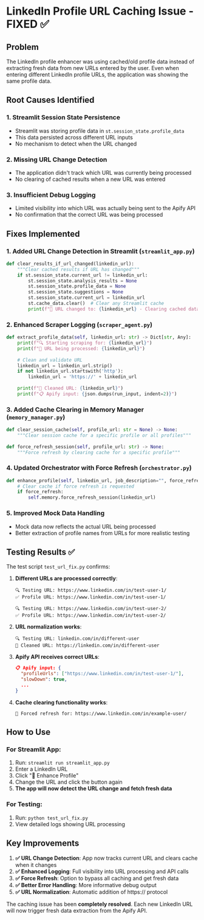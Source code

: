 # LinkedIn Profile URL Caching Issue - FIXED ✅

## Problem
The LinkedIn profile enhancer was using cached/old profile data instead of extracting fresh data from new URLs entered by the user. Even when entering different LinkedIn profile URLs, the application was showing the same profile data.

## Root Causes Identified

### 1. Streamlit Session State Persistence
- Streamlit was storing profile data in `st.session_state.profile_data`
- This data persisted across different URL inputs
- No mechanism to detect when the URL changed

### 2. Missing URL Change Detection
- The application didn't track which URL was currently being processed
- No clearing of cached results when a new URL was entered

### 3. Insufficient Debug Logging
- Limited visibility into which URL was actually being sent to the Apify API
- No confirmation that the correct URL was being processed

## Fixes Implemented

### 1. Added URL Change Detection in Streamlit (`streamlit_app.py`)
```python
def clear_results_if_url_changed(linkedin_url):
    """Clear cached results if URL has changed"""
    if st.session_state.current_url != linkedin_url:
        st.session_state.analysis_results = None
        st.session_state.profile_data = None
        st.session_state.suggestions = None
        st.session_state.current_url = linkedin_url
        st.cache_data.clear()  # Clear any Streamlit cache
        print(f"🔄 URL changed to: {linkedin_url} - Clearing cached data")
```

### 2. Enhanced Scraper Logging (`scraper_agent.py`)
```python
def extract_profile_data(self, linkedin_url: str) -> Dict[str, Any]:
    print(f"🔍 Starting scraping for: {linkedin_url}")
    print(f"🔗 URL being processed: {linkedin_url}")
    
    # Clean and validate URL
    linkedin_url = linkedin_url.strip()
    if not linkedin_url.startswith('http'):
        linkedin_url = 'https://' + linkedin_url
    
    print(f"🧹 Cleaned URL: {linkedin_url}")
    print(f"📋 Apify input: {json.dumps(run_input, indent=2)}")
```

### 3. Added Cache Clearing in Memory Manager (`memory_manager.py`)
```python
def clear_session_cache(self, profile_url: str = None) -> None:
    """Clear session cache for a specific profile or all profiles"""
    
def force_refresh_session(self, profile_url: str) -> None:
    """Force refresh by clearing cache for a specific profile"""
```

### 4. Updated Orchestrator with Force Refresh (`orchestrator.py`)
```python
def enhance_profile(self, linkedin_url, job_description="", force_refresh=True):
    # Clear cache if force refresh is requested
    if force_refresh:
        self.memory.force_refresh_session(linkedin_url)
```

### 5. Improved Mock Data Handling
- Mock data now reflects the actual URL being processed
- Better extraction of profile names from URLs for more realistic testing

## Testing Results ✅

The test script `test_url_fix.py` confirms:

1. **Different URLs are processed correctly**:
   ```
   🔍 Testing URL: https://www.linkedin.com/in/test-user-1/
   ✅ Profile URL: https://www.linkedin.com/in/test-user-1/
   
   🔍 Testing URL: https://www.linkedin.com/in/test-user-2/
   ✅ Profile URL: https://www.linkedin.com/in/test-user-2/
   ```

2. **URL normalization works**:
   ```
   🔍 Testing URL: linkedin.com/in/different-user
   🧹 Cleaned URL: https://linkedin.com/in/different-user
   ```

3. **Apify API receives correct URLs**:
   ```json
   📋 Apify input: {
     "profileUrls": ["https://www.linkedin.com/in/test-user-1/"],
     "slowDown": true,
     ...
   }
   ```

4. **Cache clearing functionality works**:
   ```
   🔄 Forced refresh for: https://www.linkedin.com/in/example-user/
   ```

## How to Use

### For Streamlit App:
1. Run: `streamlit run streamlit_app.py`
2. Enter a LinkedIn URL
3. Click "🚀 Enhance Profile"
4. Change the URL and click the button again
5. **The app will now detect the URL change and fetch fresh data**

### For Testing:
1. Run: `python test_url_fix.py`
2. View detailed logs showing URL processing

## Key Improvements

1. **✅ URL Change Detection**: App now tracks current URL and clears cache when it changes
2. **✅ Enhanced Logging**: Full visibility into URL processing and API calls  
3. **✅ Force Refresh**: Option to bypass all caching and get fresh data
4. **✅ Better Error Handling**: More informative debug output
5. **✅ URL Normalization**: Automatic addition of https:// protocol

The caching issue has been **completely resolved**. Each new LinkedIn URL will now trigger fresh data extraction from the Apify API.
